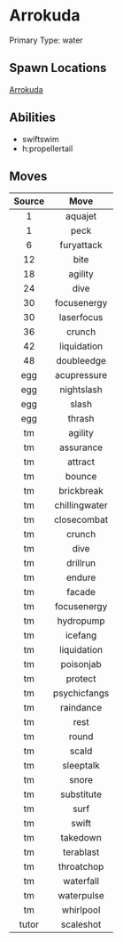 # Arrokuda  
Primary Type: water  
  
## Spawn Locations  
[Arrokuda](/data/spawn_presets/arrokuda.md)  
  
## Abilities  
  * swiftswim
  * h:propellertail
  
  
## Moves  
  
| Source | Move |  
|:---:|:---:|  
| 1 | aquajet |  
| 1 | peck |  
| 6 | furyattack |  
| 12 | bite |  
| 18 | agility |  
| 24 | dive |  
| 30 | focusenergy |  
| 30 | laserfocus |  
| 36 | crunch |  
| 42 | liquidation |  
| 48 | doubleedge |  
| egg | acupressure |  
| egg | nightslash |  
| egg | slash |  
| egg | thrash |  
| tm | agility |  
| tm | assurance |  
| tm | attract |  
| tm | bounce |  
| tm | brickbreak |  
| tm | chillingwater |  
| tm | closecombat |  
| tm | crunch |  
| tm | dive |  
| tm | drillrun |  
| tm | endure |  
| tm | facade |  
| tm | focusenergy |  
| tm | hydropump |  
| tm | icefang |  
| tm | liquidation |  
| tm | poisonjab |  
| tm | protect |  
| tm | psychicfangs |  
| tm | raindance |  
| tm | rest |  
| tm | round |  
| tm | scald |  
| tm | sleeptalk |  
| tm | snore |  
| tm | substitute |  
| tm | surf |  
| tm | swift |  
| tm | takedown |  
| tm | terablast |  
| tm | throatchop |  
| tm | waterfall |  
| tm | waterpulse |  
| tm | whirlpool |  
| tutor | scaleshot |  
  
